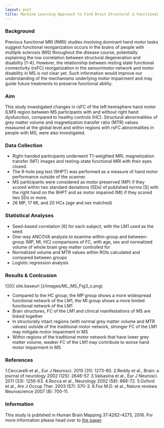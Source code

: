 ```yaml
---
layout: post
title: Machine Learning Approach to Find Brain Structural & Functional pattern Distinguishing Motor Disability in People with Multiple Sclerosis    
---
```


### Background

Previous functional MRI (fMRI) studies involving dominant hand motor tasks suggest  functional reorganization occurs in the brains of people with multiple sclerosis (MS) throughout the disease course, potentially explaining the low correlation between structural degeneration and disability [1-4]. However, the relationship between resting state functional connectivity (rsFC) reorganization in the sensorimotor network and motor disability in MS is not clear yet. Such information would improve our understanding of the mechanisms underlying motor impairment and may guide future treatments to preserve functional ability. 

### Aim
This study investigated changes in rsFC of the left hemisphere hand motor (LM1) region between MS participants with and without right hand dysfunction, compared to healthy controls (HC). Structural abnormalities of grey matter volume and magnetization transfer ratio (MTR) values measured at the global level and within regions with rsFC abnormalities in people with MS, were also investigated.

### Data Collection
* Right-handed participants underwent T1-weighted MRI, magnetization transfer (MT) images and resting-state functional MRI with their eyes closed. 
* The 9-hole peg test (9HPT) was performed as a measure of hand motor performance outside of the scanner. 
* MS participants were considered as motor preserved (MP) if they scored within two standard deviations (SDs) of published norms [5] with the right hand on the 9HPT and as motor impaired (MI) if they scored two SDs or more. 
* 26 MP, 17 MI, and 20 HCs (age and sex matched) 

### Statistical Analyses
* Seed-based correlation [6] for each subject, with the LM1 used as the seed
* One-way ANCOVA analysis to examine within-group and between-group (MP, MI, HC) comparisons of FC, with age, sex and normalized volume of whole brain grey matter controlled for 
* Normalized volume and MTR values within ROIs calculated and compared between groups
* Logistic regression analysis

### Results & Conlcusion

![]({{ site.baseurl }}/images/ML_MS_Fig3_s.png)
* Compared to the HC group, the MP group shows a more widespread functional network of the LM1, the MI group shows a more limited functional network of the LM1
* Brain structures, FC of the LM1 and clinical manifestations of MS are linked together
* In structurally intact regions (with normal grey matter volume and MTR values) outside of the traditional motor network, stronger FC of the LM1 may mitigate motor impairment in MS
* Within regions of the traditional motor network that have lower grey matter volume, weaker FC of the LM1 may contribute to worse hand motor impairment in MS

### References

1.Ceccarelli  et al., Eur J Neurosci. 2010 (31): 1273-80.
2.Reddy et al., Brain: a journal of neurology 2002  (125): 2646-57.
3.Valsasina et al., Eur J Neurosci. 2011 (33): 1256-63.
4.Rocca et al., Neurology 2002 (58): 866-72.
5.Oxford et al., Am J Occup Ther. 2003 (57): 570-3.
6.Fox M.D. et al., Nature reviews Neuroscience 2007 (8): 700-11.

### Information

This study is publshed in Human Brain Mapping 37:4262–4275, 2016. For more information please head over to [the paper](http://onlinelibrary.wiley.com/doi/10.1002/hbm.23307/full).
